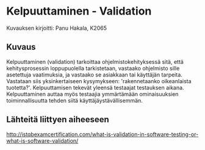 # Kelpuuttaminen - Validation

Kuvauksen kirjoitti: Panu Hakala, K2065

## Kuvaus
Kelpuuttaminen (validation) tarkoittaa ohjelmistokehityksessä sitä, että kehitysprosessin loppupuolella tarkistetaan, vastaako ohjelmisto sille asetettuja vaatimuksia, ja vastaako se asiakkaan tai käyttäjän tarpeita.
Vastataan siis yksinkertaiseen kysymykseen: 'rakennetaanko oikeanlaista tuotetta?'. Kelpuuttamisen tekevät yleensä testaajat testauksen aikana. Kelpuuttaminen auttaa myös testaajia ymmärtämään ominaisuuksien toiminnallisuutta tehden siitä käyttäjäystävällisemmän.


## Lähteitä liittyen aiheeseen
http://istqbexamcertification.com/what-is-validation-in-software-testing-or-what-is-software-validation/

